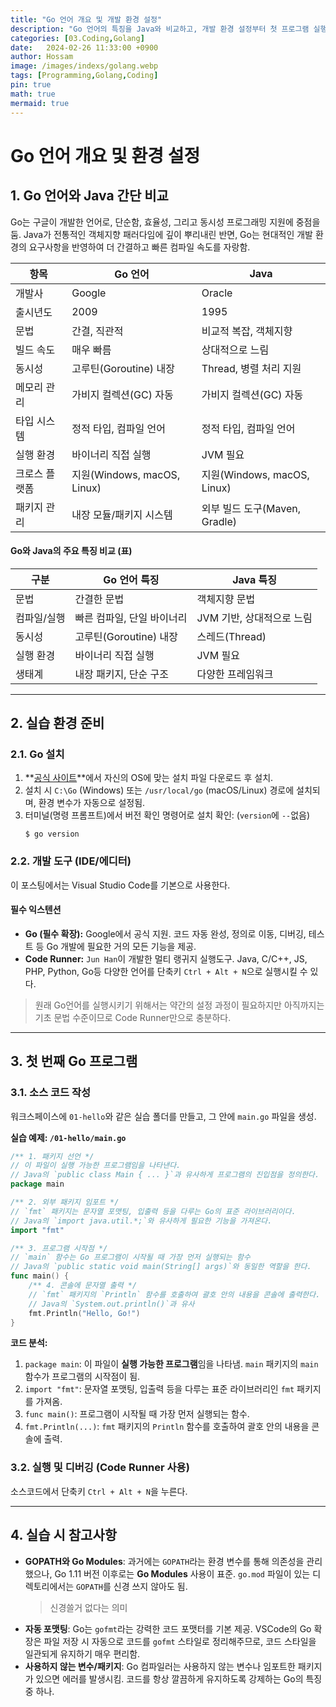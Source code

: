 ```yaml
---
title: "Go 언어 개요 및 개발 환경 설정"
description: "Go 언어의 특징을 Java와 비교하고, 개발 환경 설정부터 첫 프로그램 실행까지 알아봄."
categories: [03.Coding,Golang]
date:   2024-02-26 11:33:00 +0900
author: Hossam
image: /images/indexs/golang.webp
tags: [Programming,Golang,Coding]
pin: true
math: true
mermaid: true
---
```


# Go 언어 개요 및 환경 설정

## 1. Go 언어와 Java 간단 비교

Go는 구글이 개발한 언어로, 단순함, 효율성, 그리고 동시성 프로그래밍 지원에 중점을 둠. Java가 전통적인 객체지향 패러다임에 깊이 뿌리내린 반면, Go는 현대적인 개발 환경의 요구사항을 반영하여 더 간결하고 빠른 컴파일 속도를 자랑함.

| 항목             | Go 언어                           | Java                          |
|------------------|-----------------------------------|-------------------------------|
| 개발사           | Google                            | Oracle                        |
| 출시년도         | 2009                              | 1995                          |
| 문법             | 간결, 직관적                      | 비교적 복잡, 객체지향         |
| 빌드 속도        | 매우 빠름                         | 상대적으로 느림               |
| 동시성           | 고루틴(Goroutine) 내장            | Thread, 병렬 처리 지원         |
| 메모리 관리      | 가비지 컬렉션(GC) 자동             | 가비지 컬렉션(GC) 자동         |
| 타입 시스템      | 정적 타입, 컴파일 언어             | 정적 타입, 컴파일 언어         |
| 실행 환경        | 바이너리 직접 실행                | JVM 필요                      |
| 크로스 플랫폼    | 지원(Windows, macOS, Linux)        | 지원(Windows, macOS, Linux)   |
| 패키지 관리      | 내장 모듈/패키지 시스템            | 외부 빌드 도구(Maven, Gradle) |


#### Go와 Java의 주요 특징 비교 (표)

| 구분         | Go 언어 특징             | Java 특징                |
|--------------|--------------------------|--------------------------|
| 문법         | 간결한 문법              | 객체지향 문법            |
| 컴파일/실행  | 빠른 컴파일, 단일 바이너리| JVM 기반, 상대적으로 느림|
| 동시성       | 고루틴(Goroutine) 내장   | 스레드(Thread)           |
| 실행 환경    | 바이너리 직접 실행        | JVM 필요                 |
| 생태계       | 내장 패키지, 단순 구조    | 다양한 프레임워크        |

---

## 2. 실습 환경 준비

### 2.1. Go 설치

1.  **[공식 사이트](https://go.dev/dl/)**에서 자신의 OS에 맞는 설치 파일 다운로드 후 설치.
2.  설치 시 `C:\Go` (Windows) 또는 `/usr/local/go` (macOS/Linux) 경로에 설치되며, 환경 변수가 자동으로 설정됨.
3.  터미널(명령 프롬프트)에서 버전 확인 명령어로 설치 확인: (`version`에 `--`없음)
    ```shell
    $ go version
    ```

### 2.2. 개발 도구 (IDE/에디터)

이 포스팅에서는 Visual Studio Code를 기본으로 사용한다.

#### 필수 익스텐션

- **Go (필수 확장):** Google에서 공식 지원. 코드 자동 완성, 정의로 이동, 디버깅, 테스트 등 Go 개발에 필요한 거의 모든 기능을 제공.
- **Code Runner:** `Jun Han`이 개발한 멀티 랭귀지 실행도구. Java, C/C++, JS, PHP, Python, Go등 다양한 언어를 단축키 `Ctrl + Alt + N`으로 실행시킬 수 있다.

> 원래 Go언어를 실행시키기 위해서는 약간의 설정 과정이 필요하지만 아직까지는 기초 문법 수준이므로 Code Runner만으로 충분하다.

---

## 3. 첫 번째 Go 프로그램

### 3.1. 소스 코드 작성

워크스페이스에 `01-hello`와 같은 실습 폴더를 만들고, 그 안에 `main.go` 파일을 생성.

**실습 예제: `/01-hello/main.go`**
```go
/** 1. 패키지 선언 */
// 이 파일이 실행 가능한 프로그램임을 나타낸다.
// Java의 `public class Main { ... }`과 유사하게 프로그램의 진입점을 정의한다.
package main

/** 2. 외부 패키지 임포트 */
// `fmt` 패키지는 문자열 포맷팅, 입출력 등을 다루는 Go의 표준 라이브러리이다.
// Java의 `import java.util.*;`와 유사하게 필요한 기능을 가져온다.
import "fmt"

/** 3. 프로그램 시작점 */
// `main` 함수는 Go 프로그램이 시작될 때 가장 먼저 실행되는 함수
// Java의 `public static void main(String[] args)`와 동일한 역할을 한다.
func main() {
	/** 4. 콘솔에 문자열 출력 */
	// `fmt` 패키지의 `Println` 함수를 호출하여 괄호 안의 내용을 콘솔에 출력한다.
	// Java의 `System.out.println()`과 유사
	fmt.Println("Hello, Go!")
}
```

**코드 분석:**
1.  `package main`: 이 파일이 **실행 가능한 프로그램**임을 나타냄. `main` 패키지의 `main` 함수가 프로그램의 시작점이 됨.
2.  `import "fmt"`: 문자열 포맷팅, 입출력 등을 다루는 표준 라이브러리인 `fmt` 패키지를 가져옴.
3.  `func main()`: 프로그램이 시작될 때 가장 먼저 실행되는 함수.
4.  `fmt.Println(...)`: `fmt` 패키지의 `Println` 함수를 호출하여 괄호 안의 내용을 콘솔에 출력.


### 3.2. 실행 및 디버깅 (Code Runner 사용)

소스코드에서 단축키 `Ctrl + Alt + N`을 누른다.

---

## 4. 실습 시 참고사항

-   **GOPATH와 Go Modules**: 과거에는 `GOPATH`라는 환경 변수를 통해 의존성을 관리했으나, Go 1.11 버전 이후로는 **Go Modules** 사용이 표준. `go.mod` 파일이 있는 디렉토리에서는 `GOPATH`를 신경 쓰지 않아도 됨.
    > 신경쓸거 없다는 의미
-   **자동 포맷팅**: Go는 `gofmt`라는 강력한 코드 포맷터를 기본 제공. VSCode의 Go 확장은 파일 저장 시 자동으로 코드를 `gofmt` 스타일로 정리해주므로, 코드 스타일을 일관되게 유지하기 매우 편리함.
-   **사용하지 않는 변수/패키지**: Go 컴파일러는 사용하지 않는 변수나 임포트한 패키지가 있으면 에러를 발생시킴. 코드를 항상 깔끔하게 유지하도록 강제하는 Go의 특징 중 하나.
